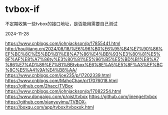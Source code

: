 # tvbox-if
不定期收集一些tvbox的接口地址，是否能用需要自己测试

2024-11-28

https://www.cnblogs.com/johnjackson/p/17855441.html
http://houlijiang.cn/2024/08/18/%E6%96%B0%E6%95%B4%E7%90%86%EF%BC%8C%E5%BD%B1%E8%A7%86%E4%BB%93%E3%80%81%E5%8F%AF%E8%A7%86tv%E3%80%81%E5%96%B5%E5%BD%B1%E8%A7%86%E7%AD%89%E7%B1%BBtvbox%E6%8E%A5%E5%8F%A3%EF%BC%8C%E5%A4%9A%E4%B8%AA/
https://www.cnblogs.com/joe235/p/17202339.html
https://www.cnblogs.com/MahoChan/p/17076018.html
https://github.com/2hacc/TVBox
https://www.cnblogs.com/johnjackson/p/17082254.html
https://www.dongaigc.com/p/qist/tvbox
https://github.com/jinenge/tvbox
https://github.com/xianyuyimu/TVBOX-
https://boxqu.com/app/tvbox/tvboxok.html
